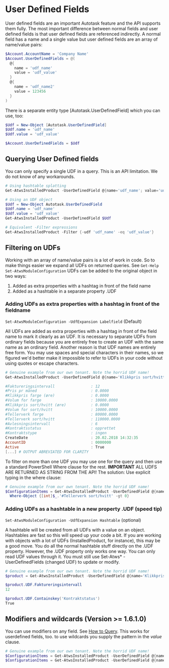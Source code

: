 # User Defined Fields

User defined fields are an important Autotask feature and the API supports them fully. The most important difference between normal fields and user defined fields is that user defined fields are referenced indirectly. A normal field has a name and a single value but user defined fields are an array of name/value pairs:

```powershell
$Account.AccountName = 'Company Name'
$Account.UserDefinedFields = @(
  @{
    name = 'udf_name'
    value = 'udf_value'
  }
  @{
    name = 'udf_name2'
    value = 123456
  }
)
```

There is a separate entity type [Autotask.UserDefinedField] which you can use, too:

```powershell
$Udf = New-Object [Autotask.UserDefinedField]
$Udf.name = 'udf_name'
$Udf.value = 'udf_value'

$Account.UserDefinedFields = $Udf
```

## Querying User Defined fields

You can only specify a single UDF in a query. This is an API limitation. We do not know of any workarounds. 

```powershell
# Using hashtable splatting
Get-AtwsInstalledProduct -UserDefinedField @{name='udf_name'; value='udf_value'}

# Using an UDF object
$Udf = New-Object Autotask.UserDefinedField
$Udf.name = 'udf_name'
$Udf.value = 'udf_value'
Get-AtwsInstalledProduct -UserDefinedField $Udf

# Equivalent -Filter expressions
Get-AtwsInstalledProduct -Filter {-udf 'udf_name' -eq 'udf_value'}
```

## Filtering on UDFs

Working with an array of name/value pairs is a lot of work in code. So to make things easier we expand all UDFs on returned queries. See `Get-Help Set-AtwsModuleConfiguration` UDFs can be added to the original object in two ways: 

1. Added as extra properties with a hashtag in front of the field name
2. Added as a hashtable in a separate property .UDF

### Adding UDFs as extra properties with a hashtag in front of the fieldname

`Set-AtwsModuleConfiguration -UdfExpansion Labelfield` (Default)

All UDFs are added as extra properties with a hashtag in front of the field name to mark it clearly as an UDF. It is necessary to separate UDFs from ordinary fields because you are entirely free to create an UDF with the same name as an ordinary field. Another reason is that UDF names are entirely free form. You may use spaces and special characters in their names, so we figured we'd better make it impossible to refer to UDFs in your code without using quotes or escape characters.

```powershell
# Genuine example from our own tenant. Note the horrid UDF name!
Get-AtwsInstalledProduct -UserDefinedField @{name='Klikkpris sort/hvitt (øre)';value=0}

#Faktureringsintervall                : 12
#Pris pr måned                        : 0.0000
#Klikkpris farge (øre)                : 0.0000
#Volum for farge                      : 10000.0000
#Klikkpris sort/hvitt (øre)           : 0.0000
#Volum for sort/hvitt                 : 10000.0000
#Tellerverk farge                     : 80000.0000
#Tellerverk sort/hvitt                : 110000.0000
#Avlesningsintervall                  : 6
#Kontraktsstatus                      : opprettet
#Kontraktstype                        : ingen
CreateDate                            : 20.02.2018 14:32:35
AccountID                             : 0000000
Active                                : True
[...] # OUTPUT ABREVIATED FOR CLARITY
```

To filter on more than one UDF you may use one for the query and then use a standard PowerShell Where clause for the rest. **IMPORTANT** ALL UDFS ARE RETURNED AS STRING FROM THE API! The solution: Use explicit typing in the where clause:

```powershell
# Genuine example from our own tenant. Note the horrid UDF name!
$ConfigurationItems = Get-AtwsInstalledProduct -UserDefinedField @{name='Klikkpris sort/hvitt (øre)';value=0} | 
  Where-Object {[int]$_.'#Tellerverk sort/hvitt' -gt 0}
```

### Adding UDFs as a hashtable in a new property .UDF (speed tip)

`Set-AtwsModuleConfiguration -UdfExpansion Hashtable` (optional)

A hashtable will be created from all UDFs with a value on an object. Hashtables are fast so this will speed up your code a bit. If you are working with objects with a lot of UDFs (InstalledProduct, for instance), this may be a good move. You do all the normal hashtable stuff directly on the .UDF property. However, the .UDF property only works one way. You can only read UDF values through it. You must still use Set-Atws* -UserDefinedFields (changed UDF) to update or modify.

```powershell
# Genuine example from our own tenant. Note the horrid UDF name!
$product = Get-AtwsInstalledProduct -UserDefinedField @{name='Klikkpris sort/hvitt (øre)';value=0}

$product.UDF.Faktureringsintervall
12

$product.UDF.Containskey('Kontraktstatus')
True
```

## Modifiers and wildcards (Version >= 1.6.1.0)

You can use modifiers on any field. See [How to Query](./How%20to%20Query.md). This works for userdefined fields, too. to use wildcards you supply the pattern in the *value* clause.

```powershell
# Genuine example from our own tenant. Note the horrid UDF name!
$ConfigurationItems = Get-AtwsInstalledProduct -UserDefinedField @{name='Klikkpris sort/hvitt (øre)';value=0} -GreaterThan UserDefinedField
$ConfigurationItems = Get-AtwsInstalledProduct -UserDefinedField @{name='Operativsystem';value='Win*'} -Like UserDefinedField
```